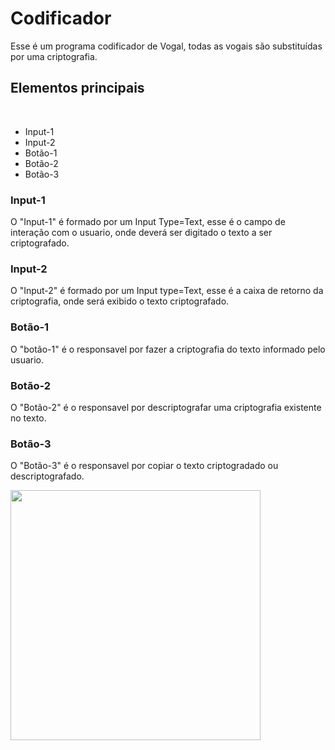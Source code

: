 # Codificador
Esse é um programa codificador de Vogal, todas as vogais são substituídas por uma criptografia.
<br>
<h2>Elementos principais</h2>
<br>
<ul>
  <li>Input-1</li>
  <li>Input-2</li>
  <li>Botão-1</li>
  <li>Botão-2</li>
  <li>Botão-3</li>
</ul>
<h3>Input-1</h3>
<p>O "Input-1" é formado por um Input Type=Text, esse é o campo de interação com o usuario, onde deverá ser digitado o texto a ser criptografado.</p>
<h3>Input-2</h3>
<p>O "Input-2" é formado por um Input type=Text, esse é a caixa de retorno da criptografia, onde será exibido o texto criptografado.</p>
<h3>Botão-1</h3>
<p>O "botão-1" é o responsavel por fazer a criptografia do texto informado pelo usuario.</p>
<h3>Botão-2</h3>
<p>O "Botão-2" é o responsavel por descriptografar uma criptografia existente no texto.</p>
<h3>Botão-3</h3>
<p>O "Botão-3" é o responsavel por copiar o texto criptogradado ou descriptografado.</p>
<img src="![git-1](https://user-images.githubusercontent.com/78456074/152627868-a5a53b2c-5642-4f55-a101-79c039522fdb.gif)" width="400" height="400"/>
